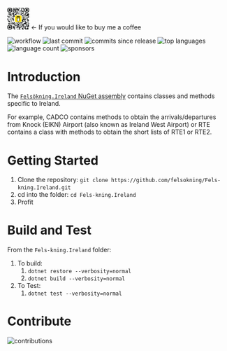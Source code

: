 <img src="./images/bmc_qr.png"  width=10% height=10% alt="Buy Me a Coffee!">  &larr; If you would like to buy me a coffee

![workflow](https://img.shields.io/github/actions/workflow/status/felsokning/Fels-kning.Ireland/build-and-publish-to-nuget.yaml) ![last commit](https://img.shields.io/github/last-commit/felsokning/Fels-kning.Ireland) ![commits since release](https://img.shields.io/github/commits-since/felsokning/Fels-kning.Ireland/latest.svg) ![top languages](https://img.shields.io/github/languages/top/felsokning/Fels-kning.Ireland) ![language count](https://img.shields.io/github/languages/count/felsokning/Fels-kning.Ireland)
![sponsors](https://img.shields.io/github/sponsors/felsokning)

# Introduction 
The [`Felsökning.Ireland` NuGet assembly](https://www.nuget.org/packages/Fels%C3%B6kning.Ireland) contains classes and methods specific to Ireland. 

For example, CADCO contains methods to obtain the arrivals/departures from Knock (EIKN) Airport (also known as Ireland West Airport) or RTE contains a class with methods to obtain the short lists of RTE1 or RTE2.

# Getting Started
1.  Clone the repository: `git clone https://github.com/felsokning/Fels-kning.Ireland.git`
2.  cd into the folder: `cd Fels-kning.Ireland`
3.  Profit

# Build and Test
From the `Fels-kning.Ireland` folder: 

1.  To build:
    1. `dotnet restore --verbosity=normal`
    2. `dotnet build --verbosity=normal`
2.  To Test:
    1. `dotnet test --verbosity=normal`


# Contribute
![contributions](https://img.shields.io/badge/contributions-welcome-green)